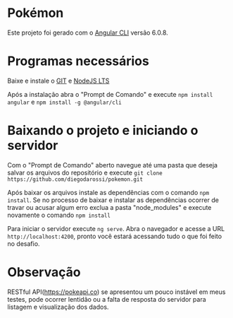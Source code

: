 # Pokémon

Este projeto foi gerado com o [Angular CLI](https://github.com/angular/angular-cli) versão 6.0.8.

# Programas necessários
Baixe e instale o [GIT](https://git-scm.com/download/win) e [NodeJS LTS](https://nodejs.org/en/)

Após a instalação abra o "Prompt de Comando" e execute `npm install angular` e `npm install -g @angular/cli`

# Baixando o projeto e iniciando o servidor
Com o "Prompt de Comando" aberto navegue até uma pasta que deseja salvar os arquivos do repositório e execute `git clone https://github.com/diegodarossi/pokemon.git`

Após baixar os arquivos instale as dependências com o comando `npm install`. 
Se no processo de baixar e instalar as dependências ocorrer de travar ou acusar algum erro exclua a pasta "node_modules" e execute novamente o comando `npm install`

Para iniciar o servidor execute `ng serve`. Abra o navegador e acesse a URL `http://localhost:4200`, pronto você estará acessando tudo o que foi feito no desafio.

# Observação
RESTful API(https://pokeapi.co) se apresentou um pouco instável em meus testes, pode ocorrer lentidão ou a falta de resposta do servidor para listagem e visualização dos dados.
